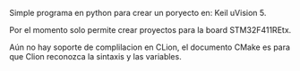 Simple programa en python para crear un poryecto en: Keil uVision 5.

Por el momento solo permite crear proyectos para la board STM32F411REtx.

Aún no hay soporte de complilacion en CLion, el documento CMake es para que Clion reconozca la sintaxis y las variables.

